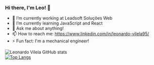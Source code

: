 ### Hi there, I'm Leo! 👋


- 🔭 I’m currently working at Leadsoft Soluções Web
- 🌱 I’m currently learning JavaScript and React
- 💬 Ask me about anything!
- 📫 How to reach me: https://www.linkedin.com/in/leonardo-vilela95/
- ⚡ Fun fact: I'm a mechanical engineer!

![Leonardo Vilela GitHub stats](https://github-readme-stats.vercel.app/api?username=leovile&show_icons=true&theme=react)
<br>
[![Top Langs](https://github-readme-stats.vercel.app/api/top-langs/?username=leovile&theme=react)](https://github.com/leovile/github-readme-stats)

